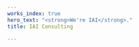 ```yaml
---
works_index: true
hero_text: "<strong>We're IAI</strong>."
title: IAI Consulting

---
```

<Hero :text="$page.frontmatter.hero_text" />
<WorksList />
